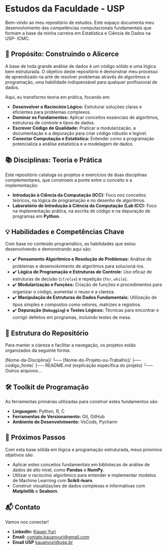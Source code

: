 # Estudos da Faculdade - USP

Bem-vindo ao meu repositório de estudos. Este espaço documenta meu desenvolvimento das competências computacionais fundamentais que formam a base da minha carreira em Estatística e Ciência de Dados na USP- ICMC.

## 🎯 Propósito: Construindo o Alicerce

A base de toda grande análise de dados é um código sólido e uma lógica bem estruturada. O objetivo deste repositório é demonstrar meu processo de aprendizado na arte de resolver problemas através de algoritmos e programação, uma habilidade indispensável para qualquer profissional de dados.

Aqui, eu transformo teoria em prática, focando em:
* **Desenvolver o Raciocínio Lógico:** Estruturar soluções claras e eficientes para problemas complexos.
* **Dominar os Fundamentos:** Aplicar conceitos essenciais de algoritmos, estruturas de controle e tipos de dados.
* **Escrever Código de Qualidade:** Praticar a modularização, a documentação e a depuração para criar código robusto e legível.
* **Conectar Computação e Estatística:** Entender como a programação potencializa a análise estatística e a modelagem de dados.

## 📚 Disciplinas: Teoria e Prática

Este repositório cataloga os projetos e exercícios de duas disciplinas complementares, que constroem a ponte entre o conceito e a implementação:

* **Introdução à Ciência da Computação (ICC):** Foco nos conceitos teóricos, na lógica de programação e no desenho de algoritmos.
* **Laboratório de Introdução à Ciência da Computação (Lab ICC):** Foco na implementação prática, na escrita de código e na depuração de programas em **Python**.

## 💡 Habilidades e Competências Chave

Com base no conteúdo programático, as habilidades que estou desenvolvendo e demonstrando aqui são:

* ✔️ **Pensamento Algorítmico e Resolução de Problemas:** Análise de problemas e desenvolvimento de algoritmos para solucioná-los.
* ✔️ **Lógica de Programação e Estruturas de Controle:** Uso eficaz de estruturas de decisão (`if/else`) e repetição (`for`, `while`).
* ✔️ **Modularização e Funções:** Criação de funções e procedimentos para organizar o código, aumentar o reuso e a clareza.
* ✔️ **Manipulação de Estruturas de Dados Fundamentais:** Utilização de tipos simples e compostos como vetores, matrizes e registros.
* ✔️ **Depuração (`Debugging`) e Testes Lógicos:** Técnicas para encontrar e corrigir defeitos em programas, incluindo testes de mesa.

## 📂 Estrutura do Repositório

Para manter a clareza e facilitar a navegação, os projetos estão organizados da seguinte forma:

[Nome-da-Disciplina]/
└── [Nome-do-Projeto-ou-Trabalho]/
├── codigo_fonte/
├── README.md  (explicação específica do projeto)
└── Outros arquivos...

## 🛠️ Toolkit de Programação

As ferramentas primárias utilizadas para construir estes fundamentos são:

* **Linguagem:** Python, R, C
* **Ferramentas de Versionamento:** Git, GitHub
* **Ambiente de Desenvolvimento:** VsCode, Pycharm

## 🚀 Próximos Passos

Com esta base sólida em lógica e programação estruturada, meus próximos objetivos são:
* Aplicar estes conceitos fundamentais em bibliotecas de análise de dados de alto nível, como **Pandas** e **NumPy**.
* Utilizar o raciocínio algorítmico para entender e implementar modelos de Machine Learning com **Scikit-learn**.
* Construir visualizações de dados complexas e informativas com **Matplotlib** e **Seaborn**.

## 📬 Contato

Vamos nos conectar!

* **LinkedIn:** [Kauan Yuri](https://www.linkedin.com/in/kauan-souza-ab9264307/)
* **Email:** contato.kauanyuri@gmail.com
* **Email USP** kauanyuri@usp.br

